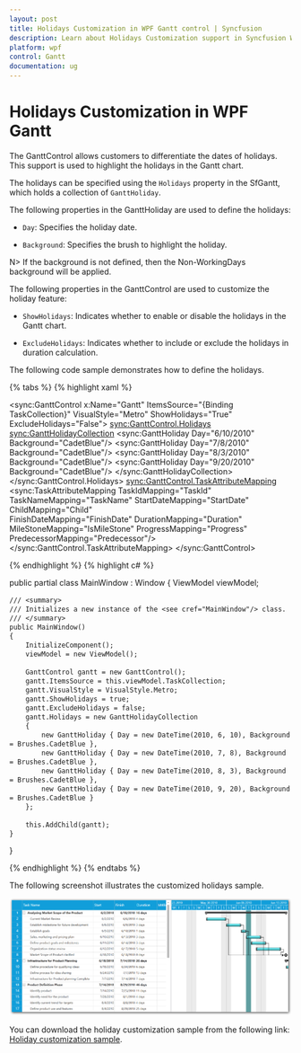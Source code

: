 ```yaml
---
layout: post
title: Holidays Customization in WPF Gantt control | Syncfusion
description: Learn about Holidays Customization support in Syncfusion WPF Gantt control and more.
platform: wpf
control: Gantt
documentation: ug
---
```


# Holidays Customization in WPF Gantt

The GanttControl allows customers to differentiate the dates of holidays. This support is used to highlight the holidays in the Gantt chart.

The holidays can be specified using the `Holidays` property in the SfGantt, which holds a collection of `GanttHoliday`.

The following properties in the GanttHoliday are used to define the holidays:

* `Day`: Specifies the holiday date.

* `Background`: Specifies the brush to highlight the holiday.

N> If the background is not defined, then the Non-WorkingDays background will be applied.

The following properties in the GanttControl are used to customize the holiday feature:

* `ShowHolidays`: Indicates whether to enable or disable the holidays in the Gantt chart.

* `ExcludeHolidays`: Indicates whether to include or exclude the holidays in duration calculation.

The following code sample demonstrates how to define the holidays.

{% tabs %}
{% highlight xaml  %}

<!--  GanttControl Information  -->
<sync:GanttControl x:Name="Gantt"
                   ItemsSource="{Binding TaskCollection}"
                   VisualStyle="Metro"
                   ShowHolidays="True"
                   ExcludeHolidays="False">
    <sync:GanttControl.Holidays>
        <sync:GanttHolidayCollection>
            <sync:GanttHoliday Day="6/10/2010" Background="CadetBlue"/>
            <sync:GanttHoliday Day="7/8/2010" Background="CadetBlue"/>
            <sync:GanttHoliday Day="8/3/2010" Background="CadetBlue"/>
            <sync:GanttHoliday Day="9/20/2010" Background="CadetBlue"/>
        </sync:GanttHolidayCollection>
    </sync:GanttControl.Holidays>
    <sync:GanttControl.TaskAttributeMapping>
        <sync:TaskAttributeMapping  TaskIdMapping="TaskId"
                                    TaskNameMapping="TaskName"
                                    StartDateMapping="StartDate" 
                                    ChildMapping="Child"               
                                    FinishDateMapping="FinishDate"
                                    DurationMapping="Duration" 
                                    MileStoneMapping="IsMileStone"
                                    ProgressMapping="Progress"
                                    PredecessorMapping="Predecessor"/>
    </sync:GanttControl.TaskAttributeMapping>
</sync:GanttControl>

{% endhighlight  %}
{% highlight c# %}

public partial class MainWindow : Window
{
    ViewModel viewModel;

    /// <summary>
    /// Initializes a new instance of the <see cref="MainWindow"/> class.
    /// </summary>
    public MainWindow()
    {
        InitializeComponent();
        viewModel = new ViewModel();

        GanttControl gantt = new GanttControl();
        gantt.ItemsSource = this.viewModel.TaskCollection;
        gantt.VisualStyle = VisualStyle.Metro;
        gantt.ShowHolidays = true;
        gantt.ExcludeHolidays = false;
        gantt.Holidays = new GanttHolidayCollection
        {
            new GanttHoliday { Day = new DateTime(2010, 6, 10), Background = Brushes.CadetBlue },
            new GanttHoliday { Day = new DateTime(2010, 7, 8), Background = Brushes.CadetBlue },
            new GanttHoliday { Day = new DateTime(2010, 8, 3), Background = Brushes.CadetBlue },
            new GanttHoliday { Day = new DateTime(2010, 9, 20), Background = Brushes.CadetBlue }
        };

        this.AddChild(gantt);
    }
}

{% endhighlight %}
{% endtabs %}

The following screenshot illustrates the customized holidays sample.

![Holiday customization sample](Holiday-Customization_images/Holiday-Customization_images_img1.png)


You can download the holiday customization sample from the following link:
[Holiday customization sample](https://github.com/SyncfusionExamples/WPF-Gantt-holiday-customization-).
